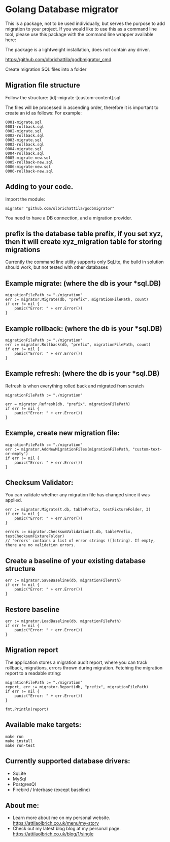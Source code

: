 # Golang Database migrator

This is a package, not to be used individually, but serves the purpose to add migration to your project.
If you would like to use this as a command line tool, please use this package with the command line wrapper
available here:

The package is a lightweight installation, does not contain any driver.

https://github.com/olbrichattila/godbmigrator_cmd

Create migration SQL files into a folder

## Migration file structure

Follow the structure:
[id]-migrate-[custom-content].sql

The files will be processed in ascending order, therefore it is important to create an id as follows:
For example:
```
0001-migrate.sql
0001-rollback.sql
0002-migrate.sql
0002-rollback.sql
0003-migrate.sql
0003-rollback.sql
0004-migrate.sql
0004-rollback.sql
0005-migrate-new.sql
0005-rollback-new.sql
0006-migrate-new.sql
0006-rollback-new.sql
```

## Adding to your code.

Import the module:

```migrator "github.com/olbrichattila/godbmigrator"```

You need to have a DB connection, and a migration provider.

## prefix is the database table prefix, if you set xyz, then it will create xyz_migration table for storing migrations
Currently the command line utility supports only SqLite, the build in solution should work, but not tested with other databases

## Example migrate: (where the db is your *sql.DB)

```
migrationFilePath := "./migration"
err := migrator.Migrate(db, "prefix", migrationFilePath, count)
if err != nil {
    panic("Error: " + err.Error())
}
```

## Example rollback: (where the db is your *sql.DB)
```
migrationFilePath := "./migration"
err := migrator.Rollback(db, "prefix", migrationFilePath, count)
if err != nil {
    panic("Error: " + err.Error())
}
```

## Example refresh: (where the db is your *sql.DB)
Refresh is when everything rolled back and migrated from scratch
```
migrationFilePath := "./migration"

err = migrator.Refresh(db, "prefix", migrationFilePath)
if err != nil {
    panic("Error: " + err.Error())
}
```

## Example, create new migration file:
```
migrationFilePath := "./migration"
err := migrator.AddNewMigrationFiles(migrationFilePath, "custom-text-or-empty")
if err != nil {
    panic("Error: " + err.Error())
}
```

## Checksum Validator:
You can validate whether any migration file has changed since it was applied.
```
err := migrator.Migrate(t.db, tablePrefix, testFixtureFolder, 3)
if err != nil {
    panic("Error: " + err.Error())
}

errors := migrator.ChecksumValidation(t.db, tablePrefix, testChecksumFixtureFolder)
// 'errors' contains a list of error strings ([]string). If empty, there are no validation errors.
```

## Create a baseline of your existing database structure
```
err := migrator.SaveBaseline(db, migrationFilePath)
if err != nil {
    panic("Error: " + err.Error())
}
```

## Restore baseline
```
err := migrator.LoadBaseline(db, migrationFilePath)
if err != nil {
    panic("Error: " + err.Error())
}
```

## Migration report
The application stores a migration audit report, where you can track rollback, migrations, errors thrown during migration.
Fetching the migration report to a readable string:

```
migrationFilePath := "./migration"
report, err := migrator.Report(db, "prefix", migrationFilePath)
if err != nil {
    panic("Error: " + err.Error())
}

fmt.Println(report)
```

## Available make targets:
```
make run
make install
make run-test
```

## Currently supported database drivers:

- SqLite
- MySql
- PostgresQl
- Firebird / Interbase (except baseline)

## About me:
- Learn more about me on my personal website. https://attilaolbrich.co.uk/menu/my-story
- Check out my latest blog blog at my personal page. https://attilaolbrich.co.uk/blog/1/single
